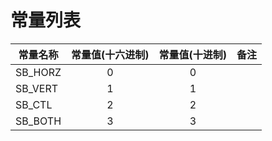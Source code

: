 # 常量列表
| 常量名称 | 常量值(十六进制) | 常量值(十进制) | 备注 |
| -------- | :--------------: | :------------: | :--: |
| SB_HORZ  |        0         |       0        |      |
| SB_VERT  |        1         |       1        |      |
| SB_CTL   |        2         |       2        |      |
| SB_BOTH  |        3         |       3        |      |

